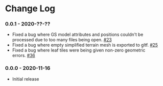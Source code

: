 Change Log
==========

### 0.0.1 - 2020-??-??

* Fixed a bug where GS model attributes and positions couldn't be processed due to too many files being open. [#23](https://github.com/CesiumGS/cdb-to-3dtiles/pull/23)
* Fixed a bug where empty simplified terrain mesh is exported to gltf. [#25](https://github.com/CesiumGS/cdb-to-3dtiles/pull/25)
* Fixed a bug where leaf tiles were being given non-zero geometric errors. [#36](https://github.com/CesiumGS/cdb-to-3dtiles/pull/36)

### 0.0.0 - 2020-11-16

* Initial release
